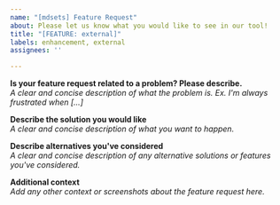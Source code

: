 ```yaml
---
name: "[mdsets] Feature Request"
about: Please let us know what you would like to see in our tool!
title: "[FEATURE: external]"
labels: enhancement, external
assignees: ''

---
```


**Is your feature request related to a problem? Please describe.**  
*A clear and concise description of what the problem is. Ex. I'm always frustrated when [...]*

**Describe the solution you would like**  
*A clear and concise description of what you want to happen.*

**Describe alternatives you've considered**  
*A clear and concise description of any alternative solutions or features you've considered.*

**Additional context**  
*Add any other context or screenshots about the feature request here.*
